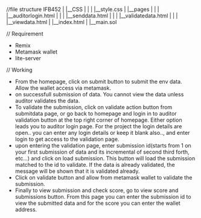 //file structure
IFB452
|
|__CSS
|  |
|  |__style.css
|
|__pages
|  |
|  |__auditorlogin.html
|  |
|  |__senddata.html
|  |
|  |__validatedata.html
|  |
|  |__viewdata.html
|
|__index.html
|
|__main.sol

// Requirement
- Remix
- Metamask wallet
- lite-server

// Working
- From the homepage, click on submit button to submit the env data. Allow the wallet access via metamask.
- on successfull submission of data. You cannot view the data unless auditor validates the data.
- To validate the submission, click on validate action button from submitdata page, or go back to homepage and login in to auditor validation button at the top right corner of homepage. Either option leads you to auditor login page. For the project the login details are open.. you can enter any login details or keep it blank also.., and enter login to get access to the validation page.
- upon entering the validation page, enter submission id(starts from 1 on your first submission of data and its incremental of second third forth, etc...) and click on load submission. This button will load the submission matched to the id to validate. If the data is already validated, the message will be shown that it is validated already.
- Click on validate button and allow from metamask wallet to validate the submission. 
- Finally to view submission and check score, go to view score and submissions button. From this page you can enter the submission id to view the submitted data and for the score you can enter the wallet address.

